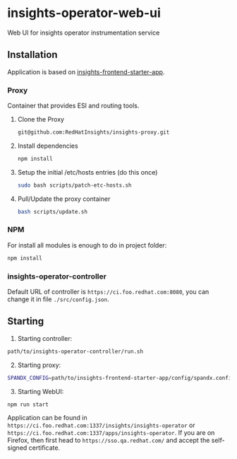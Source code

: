 # insights-operator-web-ui

Web UI for insights operator instrumentation service

## Installation

Application is based on [insights-frontend-starter-app](https://github.com/RedHatInsights/insights-frontend-starter-app).

### Proxy

Container that provides ESI and routing tools.

1. Clone the Proxy

    ```sh
    git@github.com:RedHatInsights/insights-proxy.git
    ```

2. Install dependencies

    ```sh
    npm install
    ```

3. Setup the initial /etc/hosts entries (do this once)

    ```sh
    sudo bash scripts/patch-etc-hosts.sh
    ```

4. Pull/Update the proxy container

    ```sh
    bash scripts/update.sh
    ```

### NPM

For install all modules is enough to do in project folder:
```sh
npm install
```

### insights-operator-controller

Default URL of controller is `https://ci.foo.redhat.com:8080`, you can change it in file `./src/config.json`.

## Starting

1. Starting controller:
```sh
path/to/insights-operator-controller/run.sh
```

2. Starting proxy:
```sh
SPANDX_CONFIG=path/to/insights-frontend-starter-app/config/spandx.config.js sh path/to/insights-proxy/scripts/run.sh
```

3. Starting WebUI:
```sh
npm run start
```

Application can be found in `https://ci.foo.redhat.com:1337/insights/insights-operator` or `https://ci.foo.redhat.com:1337/apps/insights-operator`. If you are on Firefox, then first head to `https://sso.qa.redhat.com/` and accept the self-signed certificate.
